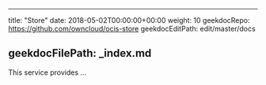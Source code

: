 * * *

title: "Store"
date: 2018-05-02T00:00:00+00:00
weight: 10
geekdocRepo: <https://github.com/owncloud/ocis-store>
geekdocEditPath: edit/master/docs

## geekdocFilePath: \_index.md

This service provides ...
